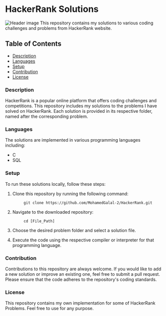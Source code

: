 # HackerRank Solutions
![Header image](https://i0.wp.com/gradsingames.com/wp-content/uploads/2016/05/856771_668224053197841_1943699009_o.png)
This repository contains my solutions to various coding challenges and problems from HackerRank website.

## Table of Contents
- [Description](#Description)
- [Languages](#Languages)
- [Setup](#Setup)
- [Contribution](#Contribution)
- [License](#License)

### Description
HackerRank is a popular online platform that offers coding challenges and competitions. This repository includes my solutions to the problems I have solved on HackerRank. Each solution is provided in its respective folder, named after the corresponding problem.

### Languages
The solutions are implemented in various programming languages including:

* C
* SQL

### Setup
To run these solutions locally, follow these steps:

1. Clone this repository by running the following command:

            git clone https://github.com/MohamedGalal-2/HackerRank.git
   
2. Navigate to the downloaded repository:

            cd [File_Path]
   
4. Choose the desired problem folder and select a solution file.
   
6. Execute the code using the respective compiler or interpreter for that programming language.


### Contribution
Contributions to this repository are always welcome. If you would like to add a new solution or improve an existing one, feel free to submit a pull request. Please ensure that the code adheres to the repository's coding standards.

### License
This repository contains my own implementation for some of HackerRank Problems. Feel free to use for any purpose.
